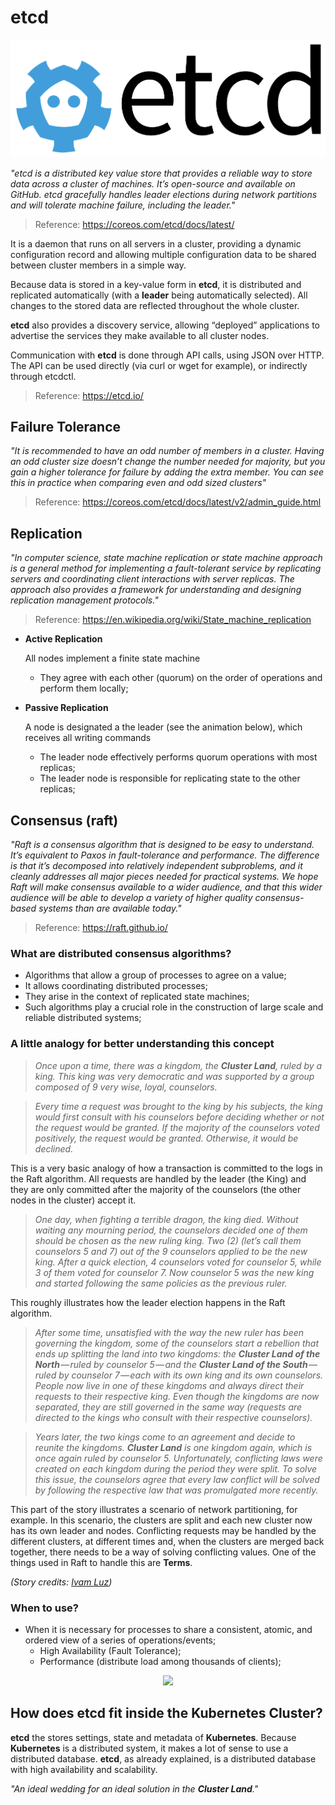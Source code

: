 # etcd

<p align="center">
  <img src="images/etcd-logo.png">
</p>

*"etcd is a distributed key value store that provides a reliable way to store data across a cluster of machines. It’s open-source and available on GitHub. etcd gracefully handles leader elections during network partitions and will tolerate machine failure, including the leader."*

> Reference: https://coreos.com/etcd/docs/latest/

It is a daemon that runs on all servers in a cluster, providing a dynamic configuration record and allowing multiple configuration data to be shared between cluster members in a simple way.

Because data is stored in a key-value form in **etcd**, it is distributed and replicated automatically (with a **leader** being automatically selected). All changes to the stored data are reflected throughout the whole cluster.

**etcd** also provides a discovery service, allowing “deployed” applications to advertise the services they make available to all cluster nodes.

Communication with **etcd** is done through API calls, using JSON over HTTP. The API can be used directly (via curl or wget for example), or indirectly through etcdctl.

> Reference: https://etcd.io/

## Failure Tolerance

*"It is recommended to have an odd number of members in a cluster. Having an odd cluster size doesn’t change the number needed for majority, but you gain a higher tolerance for failure by adding the extra member. You can see this in practice when comparing even and odd sized clusters"*

> Reference: https://coreos.com/etcd/docs/latest/v2/admin_guide.html

## Replication

*"In computer science, state machine replication or state machine approach is a general method for implementing a fault-tolerant service by replicating servers and coordinating client interactions with server replicas. The approach also provides a framework for understanding and designing replication management protocols."*

> Reference: https://en.wikipedia.org/wiki/State_machine_replication

* **Active Replication**

  All nodes implement a finite state machine
  - They agree with each other (quorum) on the order of operations and perform them locally;

* **Passive Replication**

  A node is designated a the leader (see the animation below), which receives all writing commands
  - The leader node effectively performs quorum operations with most replicas;
  - The leader node is responsible for replicating state to the other replicas;

## Consensus (raft)

*"Raft is a consensus algorithm that is designed to be easy to understand. It’s equivalent to Paxos in fault-tolerance and performance. The difference is that it’s decomposed into relatively independent subproblems, and it cleanly addresses all major pieces needed for practical systems. We hope Raft will make consensus available to a wider audience, and that this wider audience will be able to develop a variety of higher quality consensus-based systems than are available today."*

> Reference: https://raft.github.io/

### What are distributed consensus algorithms?

* Algorithms that allow a group of processes to agree on a value;
* It allows coordinating distributed processes;
* They arise in the context of replicated state machines;
* Such algorithms play a crucial role in the construction of large scale and reliable distributed systems;

### A little analogy for better understanding this concept

> *Once upon a time, there was a kingdom, the **Cluster Land**, ruled by a king. This king was very democratic and was supported by a group composed of 9 very wise, loyal, counselors.*

> *Every time a request was brought to the king by his subjects, the king would first consult with his counselors before deciding whether or not the request would be granted. If the majority of the counselors voted positively, the request would be granted. Otherwise, it would be declined.*

This is a very basic analogy of how a transaction is committed to the logs in the Raft algorithm. All requests are handled by the leader (the King) and they are only committed after the majority of the counselors (the other nodes in the cluster) accept it.

> *One day, when fighting a terrible dragon, the king died. Without waiting any mourning period, the counselors decided one of them should be chosen as the new ruling king. Two (2) (let’s call them counselors 5 and 7) out of the 9 counselors applied to be the new king. After a quick election, 4 counselors voted for counselor 5, while 3 of them voted for counselor 7. Now counselor 5 was the new king and started following the same policies as the previous ruler.*

This roughly illustrates how the leader election happens in the Raft algorithm.

> *After some time, unsatisfied with the way the new ruler has been governing the kingdom, some of the counselors start a rebellion that ends up splitting the land into two kingdoms: the **Cluster Land of the North** — ruled by counselor 5 — and the **Cluster Land of the South** — ruled by counselor 7 — each with its own king and its own counselors. People now live in one of these kingdoms and always direct their requests to their respective king. Even though the kingdoms are now separated, they are still governed in the same way (requests are directed to the kings who consult with their respective counselors).*

> *Years later, the two kings come to an agreement and decide to reunite the kingdoms. **Cluster Land** is one kingdom again, which is once again ruled by counselor 5. Unfortunately, conflicting laws were created on each kingdom during the period they were split. To solve this issue, the counselors agree that every law conflict will be solved by following the respective law that was promulgated more recently.*

This part of the story illustrates a scenario of network partitioning, for example. In this scenario, the clusters are split and each new cluster now has its own leader and nodes. Conflicting requests may be handled by the different clusters, at different times and, when the clusters are merged back together, there needs to be a way of solving conflicting values. One of the things used in Raft to handle this are **Terms**.

*(Story credits: [Ivam Luz](https://github.com/ivamluz))*

### When to use?

* When it is necessary for processes to share a consistent, atomic, and ordered view of a series of operations/events;
  - High Availability (Fault Tolerance);
  - Performance (distribute load among thousands of clients);

<p align="center">
  <img src="images/kube-etcd.gif">
</p>

## How does etcd fit inside the Kubernetes Cluster?

**etcd** the stores settings, state and metadata of **Kubernetes**. Because **Kubernetes** is a distributed system, it makes a lot of sense to use a distributed database. **etcd**, as already explained, is a distributed database with high availability and scalability.

*"An ideal wedding for an ideal solution in the **Cluster Land**."*